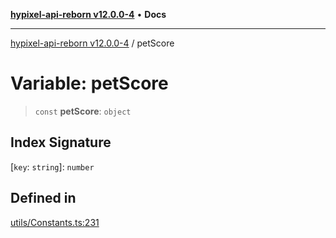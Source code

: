 [**hypixel-api-reborn v12.0.0-4**](../README.md) • **Docs**

***

[hypixel-api-reborn v12.0.0-4](../globals.md) / petScore

# Variable: petScore

> `const` **petScore**: `object`

## Index Signature

 \[`key`: `string`\]: `number`

## Defined in

[utils/Constants.ts:231](https://github.com/Kathund/REBORN-docs-TEST/blob/1c14a4fa83649d1c26475bdd62d394bf5095b016/src/utils/Constants.ts#L231)
